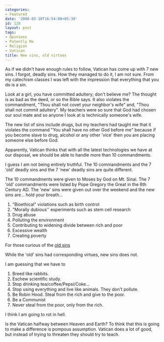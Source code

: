 ```yaml
---
categories:
- Featured
date: '2008-03-10T16:54:00+05:30'
id: 120
layout: post
tags:
- Opinions
- Patently Me
- Religion
- Vatican
title: New sins, old virtues
---
```


As if we didn't have enough rules to follow, Vatican has come up with 7 new sins. I forgot, deadly sins. How they managed to do it, I am not sure. From my catechism classes I was left with the impression that everything that you do is a sin.

Look at a girl, you have committed adultery; don't believe me? The thought is as bad as the deed, or so the Bible says. It also violates the commandment, "Thou shall not covet your neighbor's wife" and, "Thou shall not commit adultery". My teachers were so sure that God had chosen our soul mate and so anyone I look at is technically someone's wife.

The new list of sins include drugs, but my teachers had taught me that it violates the command "You shall have no other God before me" because if you become slave to drug, alcohol or any other 'vice' then you are placing someone else before God.

Apparently, Vatican thinks that with all the latest technologies we have at our disposal, we should be able to handle more than 10 commandments.

I guess I am not being entirely truthful. The 10 commandments and the 7 'old' deadly sins and the 7 'new' deadly sins are quite different.

The 10 commandments were given to Moses by God on Mt. Sinai. The 7 'old' commandments were listed by Pope Gregory the Great in the 6th Century AD. The 'new' sins were given out over the weekend and the new sins are... hold your breath...

1. "Bioethical" violations such as birth control
2. "Morally dubious'' experiments such as stem cell research
3. Drug abuse
4. Polluting the environment
5. Contributing to widening divide between rich and poor
6. Excessive wealth
7. Creating poverty

For those curious of the [old sins](http://en.wikipedia.org/wiki/Deadly_sins)

While the 'old' sins had corresponding virtues, new sins does not.

I am guessing that we have to
1. Breed like rabbits.
2. Eschew scientific study.
3. Stop drinking tea/coffee/Pepsi/Coke...
4.  Stop using everything and live like animals. They don't pollute.
5. Be Robin Hood. Steal from the rich and give to the poor.
6. Be a Communist
7. Never steal from the poor, only from the rich.

I think I am going to rot in hell.

Is the Vatican halfway between Heaven and Earth? To think that this is going to make a difference is pompous assumption. Vatican does a lot of good, but instead of trying to threaten they should try to teach.
